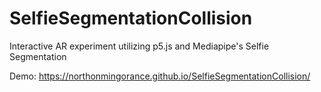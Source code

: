 # SelfieSegmentationCollision
Interactive AR experiment utilizing p5.js and Mediapipe's Selfie Segmentation

Demo: https://northonmingorance.github.io/SelfieSegmentationCollision/
